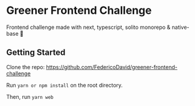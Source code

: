 # Greener Frontend Challenge
Frontend challenge made with next,  typescript, solito monorepo & native-base 🚀

## Getting Started
Clone the repo: https://github.com/FedericoDavid/greener-frontend-challenge 

Run ``yarn or npm install`` on the root directory.

Then, run ``yarn web``
